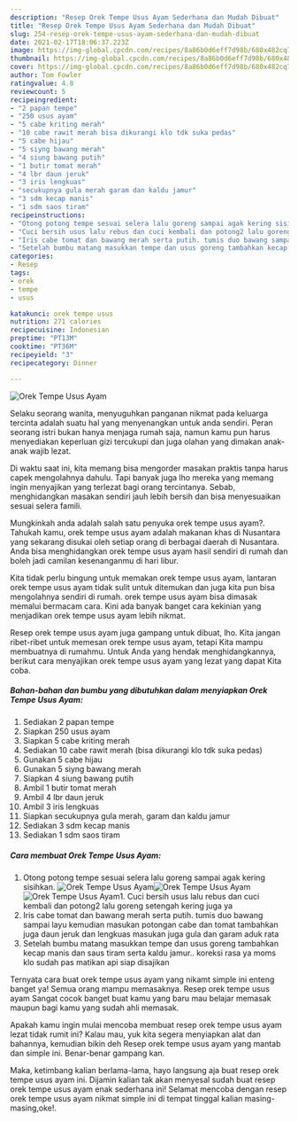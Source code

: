 ```yaml
---
description: "Resep Orek Tempe Usus Ayam Sederhana dan Mudah Dibuat"
title: "Resep Orek Tempe Usus Ayam Sederhana dan Mudah Dibuat"
slug: 254-resep-orek-tempe-usus-ayam-sederhana-dan-mudah-dibuat
date: 2021-02-17T18:06:37.223Z
image: https://img-global.cpcdn.com/recipes/8a86b0d6eff7d98b/680x482cq70/orek-tempe-usus-ayam-foto-resep-utama.jpg
thumbnail: https://img-global.cpcdn.com/recipes/8a86b0d6eff7d98b/680x482cq70/orek-tempe-usus-ayam-foto-resep-utama.jpg
cover: https://img-global.cpcdn.com/recipes/8a86b0d6eff7d98b/680x482cq70/orek-tempe-usus-ayam-foto-resep-utama.jpg
author: Tom Fowler
ratingvalue: 4.8
reviewcount: 5
recipeingredient:
- "2 papan tempe"
- "250 usus ayam"
- "5 cabe kriting merah"
- "10 cabe rawit merah bisa dikurangi klo tdk suka pedas"
- "5 cabe hijau"
- "5 siyng bawang merah"
- "4 siung bawang putih"
- "1 butir tomat merah"
- "4 lbr daun jeruk"
- "3 iris lengkuas"
- "secukupnya gula merah garam dan kaldu jamur"
- "3 sdm kecap manis"
- "1 sdm saos tiram"
recipeinstructions:
- "Otong potong tempe sesuai selera lalu goreng sampai agak kering sisihkan."
- "Cuci bersih usus lalu rebus dan cuci kembali dan potong2 lalu goreng setengah kering juga ya"
- "Iris cabe tomat dan bawang merah serta putih. tumis duo bawang sampai layu kemudian masukan potongan cabe dan tomat tambahkan juga daun jeruk dan lengkuas masukan juga gula dan garam aduk rata"
- "Setelah bumbu matang masukkan tempe dan usus goreng tambahkan kecap manis dan saus tiram serta kaldu jamur.. koreksi rasa ya moms klo sudah pas matikan api siap disajikan"
categories:
- Resep
tags:
- orek
- tempe
- usus

katakunci: orek tempe usus 
nutrition: 271 calories
recipecuisine: Indonesian
preptime: "PT13M"
cooktime: "PT36M"
recipeyield: "3"
recipecategory: Dinner

---
```



![Orek Tempe Usus Ayam](https://img-global.cpcdn.com/recipes/8a86b0d6eff7d98b/680x482cq70/orek-tempe-usus-ayam-foto-resep-utama.jpg)

Selaku seorang wanita, menyuguhkan panganan nikmat pada keluarga tercinta adalah suatu hal yang menyenangkan untuk anda sendiri. Peran seorang istri bukan hanya menjaga rumah saja, namun kamu pun harus menyediakan keperluan gizi tercukupi dan juga olahan yang dimakan anak-anak wajib lezat.

Di waktu  saat ini, kita memang bisa mengorder masakan praktis tanpa harus capek mengolahnya dahulu. Tapi banyak juga lho mereka yang memang ingin menyajikan yang terlezat bagi orang tercintanya. Sebab, menghidangkan masakan sendiri jauh lebih bersih dan bisa menyesuaikan sesuai selera famili. 



Mungkinkah anda adalah salah satu penyuka orek tempe usus ayam?. Tahukah kamu, orek tempe usus ayam adalah makanan khas di Nusantara yang sekarang disukai oleh setiap orang di berbagai daerah di Nusantara. Anda bisa menghidangkan orek tempe usus ayam hasil sendiri di rumah dan boleh jadi camilan kesenanganmu di hari libur.

Kita tidak perlu bingung untuk memakan orek tempe usus ayam, lantaran orek tempe usus ayam tidak sulit untuk ditemukan dan juga kita pun bisa mengolahnya sendiri di rumah. orek tempe usus ayam bisa dimasak memalui bermacam cara. Kini ada banyak banget cara kekinian yang menjadikan orek tempe usus ayam lebih nikmat.

Resep orek tempe usus ayam juga gampang untuk dibuat, lho. Kita jangan ribet-ribet untuk memesan orek tempe usus ayam, tetapi Kita mampu membuatnya di rumahmu. Untuk Anda yang hendak menghidangkannya, berikut cara menyajikan orek tempe usus ayam yang lezat yang dapat Kita coba.

<!--inarticleads1-->

##### Bahan-bahan dan bumbu yang dibutuhkan dalam menyiapkan Orek Tempe Usus Ayam:

1. Sediakan 2 papan tempe
1. Siapkan 250 usus ayam
1. Siapkan 5 cabe kriting merah
1. Sediakan 10 cabe rawit merah (bisa dikurangi klo tdk suka pedas)
1. Gunakan 5 cabe hijau
1. Gunakan 5 siyng bawang merah
1. Siapkan 4 siung bawang putih
1. Ambil 1 butir tomat merah
1. Ambil 4 lbr daun jeruk
1. Ambil 3 iris lengkuas
1. Siapkan secukupnya gula merah, garam dan kaldu jamur
1. Sediakan 3 sdm kecap manis
1. Sediakan 1 sdm saos tiram




<!--inarticleads2-->

##### Cara membuat Orek Tempe Usus Ayam:

1. Otong potong tempe sesuai selera lalu goreng sampai agak kering sisihkan.
<img src="https://img-global.cpcdn.com/steps/86556c720ae35b57/160x128cq70/orek-tempe-usus-ayam-langkah-memasak-1-foto.jpg" alt="Orek Tempe Usus Ayam"><img src="https://img-global.cpcdn.com/steps/362818f0dee3cb40/160x128cq70/orek-tempe-usus-ayam-langkah-memasak-1-foto.jpg" alt="Orek Tempe Usus Ayam"><img src="https://img-global.cpcdn.com/steps/4fb1e03cd3185e2c/160x128cq70/orek-tempe-usus-ayam-langkah-memasak-1-foto.jpg" alt="Orek Tempe Usus Ayam">1. Cuci bersih usus lalu rebus dan cuci kembali dan potong2 lalu goreng setengah kering juga ya
1. Iris cabe tomat dan bawang merah serta putih. tumis duo bawang sampai layu kemudian masukan potongan cabe dan tomat tambahkan juga daun jeruk dan lengkuas masukan juga gula dan garam aduk rata
1. Setelah bumbu matang masukkan tempe dan usus goreng tambahkan kecap manis dan saus tiram serta kaldu jamur.. koreksi rasa ya moms klo sudah pas matikan api siap disajikan




Ternyata cara buat orek tempe usus ayam yang nikamt simple ini enteng banget ya! Semua orang mampu memasaknya. Resep orek tempe usus ayam Sangat cocok banget buat kamu yang baru mau belajar memasak maupun bagi kamu yang sudah ahli memasak.

Apakah kamu ingin mulai mencoba membuat resep orek tempe usus ayam lezat tidak rumit ini? Kalau mau, yuk kita segera menyiapkan alat dan bahannya, kemudian bikin deh Resep orek tempe usus ayam yang mantab dan simple ini. Benar-benar gampang kan. 

Maka, ketimbang kalian berlama-lama, hayo langsung aja buat resep orek tempe usus ayam ini. Dijamin kalian tak akan menyesal sudah buat resep orek tempe usus ayam enak sederhana ini! Selamat mencoba dengan resep orek tempe usus ayam nikmat simple ini di tempat tinggal kalian masing-masing,oke!.

